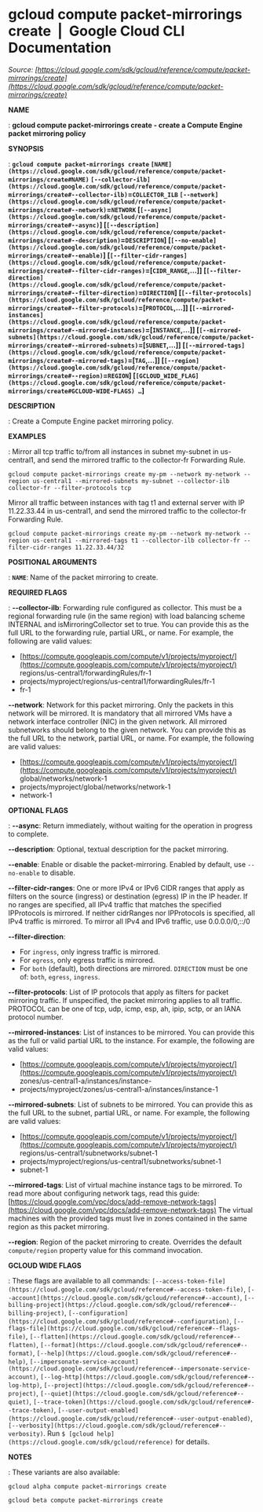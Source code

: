# gcloud compute packet-mirrorings create  |  Google Cloud CLI Documentation

*Source: [https://cloud.google.com/sdk/gcloud/reference/compute/packet-mirrorings/create](https://cloud.google.com/sdk/gcloud/reference/compute/packet-mirrorings/create)*

**NAME**

: **gcloud compute packet-mirrorings create - create a Compute Engine packet mirroring policy**

**SYNOPSIS**

: **`gcloud compute packet-mirrorings create` `[NAME](https://cloud.google.com/sdk/gcloud/reference/compute/packet-mirrorings/create#NAME)` `[--collector-ilb](https://cloud.google.com/sdk/gcloud/reference/compute/packet-mirrorings/create#--collector-ilb)`=`COLLECTOR_ILB` `[--network](https://cloud.google.com/sdk/gcloud/reference/compute/packet-mirrorings/create#--network)`=`NETWORK` [`[--async](https://cloud.google.com/sdk/gcloud/reference/compute/packet-mirrorings/create#--async)`] [`[--description](https://cloud.google.com/sdk/gcloud/reference/compute/packet-mirrorings/create#--description)`=`DESCRIPTION`] [`[--no-enable](https://cloud.google.com/sdk/gcloud/reference/compute/packet-mirrorings/create#--enable)`] [`[--filter-cidr-ranges](https://cloud.google.com/sdk/gcloud/reference/compute/packet-mirrorings/create#--filter-cidr-ranges)`=[`CIDR_RANGE`,…]] [`[--filter-direction](https://cloud.google.com/sdk/gcloud/reference/compute/packet-mirrorings/create#--filter-direction)`=`DIRECTION`] [`[--filter-protocols](https://cloud.google.com/sdk/gcloud/reference/compute/packet-mirrorings/create#--filter-protocols)`=[`PROTOCOL`,…]] [`[--mirrored-instances](https://cloud.google.com/sdk/gcloud/reference/compute/packet-mirrorings/create#--mirrored-instances)`=[`INSTANCE`,…]] [`[--mirrored-subnets](https://cloud.google.com/sdk/gcloud/reference/compute/packet-mirrorings/create#--mirrored-subnets)`=[`SUBNET`,…]] [`[--mirrored-tags](https://cloud.google.com/sdk/gcloud/reference/compute/packet-mirrorings/create#--mirrored-tags)`=[`TAG`,…]] [`[--region](https://cloud.google.com/sdk/gcloud/reference/compute/packet-mirrorings/create#--region)`=`REGION`] [`[GCLOUD_WIDE_FLAG](https://cloud.google.com/sdk/gcloud/reference/compute/packet-mirrorings/create#GCLOUD-WIDE-FLAGS) …`]**

**DESCRIPTION**

: Create a Compute Engine packet mirroring policy.

**EXAMPLES**

: Mirror all tcp traffic to/from all instances in subnet my-subnet in us-central1,
and send the mirrored traffic to the collector-fr Forwarding Rule.

```
gcloud compute packet-mirrorings create my-pm --network my-network --region us-central1 --mirrored-subnets my-subnet --collector-ilb collector-fr --filter-protocols tcp
```

Mirror all traffic between instances with tag t1 and external server with IP
11.22.33.44 in us-central1, and send the mirrored traffic to the collector-fr
Forwarding Rule.

```
gcloud compute packet-mirrorings create my-pm --network my-network --region us-central1 --mirrored-tags t1 --collector-ilb collector-fr --filter-cidr-ranges 11.22.33.44/32
```

**POSITIONAL ARGUMENTS**

: **`NAME`**:
Name of the packet mirroring to create.

**REQUIRED FLAGS**

: **--collector-ilb**:
Forwarding rule configured as collector. This must be a regional forwarding rule
(in the same region) with load balancing scheme INTERNAL and
isMirroringCollector set to true.
You can provide this as the full URL to the forwarding rule, partial URL, or
name. For example, the following are valid values:

- [https://compute.googleapis.com/compute/v1/projects/myproject/](https://compute.googleapis.com/compute/v1/projects/myproject/)
regions/us-central1/forwardingRules/fr-1
- projects/myproject/regions/us-central1/forwardingRules/fr-1
- fr-1

**--network**:
Network for this packet mirroring. Only the packets in this network will be
mirrored. It is mandatory that all mirrored VMs have a network interface
controller (NIC) in the given network. All mirrored subnetworks should belong to
the given network.
You can provide this as the full URL to the network, partial URL, or name. For
example, the following are valid values:

- [https://compute.googleapis.com/compute/v1/projects/myproject/](https://compute.googleapis.com/compute/v1/projects/myproject/)
global/networks/network-1
- projects/myproject/global/networks/network-1
- network-1

**OPTIONAL FLAGS**

: **--async**:
Return immediately, without waiting for the operation in progress to complete.

**--description**:
Optional, textual description for the packet mirroring.

**--enable**:
Enable or disable the packet-mirroring. Enabled by default, use
`--no-enable` to disable.

**--filter-cidr-ranges**:
One or more IPv4 or IPv6 CIDR ranges that apply as filters on the source
(ingress) or destination (egress) IP in the IP header. If no ranges are
specified, all IPv4 traffic that matches the specified IPProtocols is mirrored.
If neither cidrRanges nor IPProtocols is specified, all IPv4 traffic is
mirrored. To mirror all IPv4 and IPv6 traffic, use 0.0.0.0/0,::/0

**--filter-direction**:
- For `ingress`, only ingress traffic is mirrored.
- For `egress`, only egress traffic is mirrored.
- For `both` (default), both directions are mirrored.
`DIRECTION` must be one of: `both`,
`egress`, `ingress`.

**--filter-protocols**:
List of IP protocols that apply as filters for packet mirroring traffic. If
unspecified, the packet mirroring applies to all traffic. PROTOCOL can be one of
tcp, udp, icmp, esp, ah, ipip, sctp, or an IANA protocol number.

**--mirrored-instances**:
List of instances to be mirrored. You can provide this as the full or valid
partial URL to the instance. For example, the following are valid values:

- [https://compute.googleapis.com/compute/v1/projects/myproject/](https://compute.googleapis.com/compute/v1/projects/myproject/)
zones/us-central1-a/instances/instance-
- projects/myproject/zones/us-central1-a/instances/instance-1

**--mirrored-subnets**:
List of subnets to be mirrored. You can provide this as the full URL to the
subnet, partial URL, or name. For example, the following are valid values:

- [https://compute.googleapis.com/compute/v1/projects/myproject/](https://compute.googleapis.com/compute/v1/projects/myproject/)
regions/us-central1/subnetworks/subnet-1
- projects/myproject/regions/us-central1/subnetworks/subnet-1
- subnet-1

**--mirrored-tags**:
List of virtual machine instance tags to be mirrored.
To read more about configuring network tags, read this guide: [https://cloud.google.com/vpc/docs/add-remove-network-tags](https://cloud.google.com/vpc/docs/add-remove-network-tags)
The virtual machines with the provided tags must live in zones contained in the
same region as this packet mirroring.

**--region**:
Region of the packet mirroring to create. Overrides the default
`compute/region` property value for this command invocation.

**GCLOUD WIDE FLAGS**

: These flags are available to all commands: `[--access-token-file](https://cloud.google.com/sdk/gcloud/reference#--access-token-file)`,
`[--account](https://cloud.google.com/sdk/gcloud/reference#--account)`, `[--billing-project](https://cloud.google.com/sdk/gcloud/reference#--billing-project)`,
`[--configuration](https://cloud.google.com/sdk/gcloud/reference#--configuration)`,
`[--flags-file](https://cloud.google.com/sdk/gcloud/reference#--flags-file)`,
`[--flatten](https://cloud.google.com/sdk/gcloud/reference#--flatten)`, `[--format](https://cloud.google.com/sdk/gcloud/reference#--format)`, `[--help](https://cloud.google.com/sdk/gcloud/reference#--help)`, `[--impersonate-service-account](https://cloud.google.com/sdk/gcloud/reference#--impersonate-service-account)`,
`[--log-http](https://cloud.google.com/sdk/gcloud/reference#--log-http)`,
`[--project](https://cloud.google.com/sdk/gcloud/reference#--project)`, `[--quiet](https://cloud.google.com/sdk/gcloud/reference#--quiet)`, `[--trace-token](https://cloud.google.com/sdk/gcloud/reference#--trace-token)`, `[--user-output-enabled](https://cloud.google.com/sdk/gcloud/reference#--user-output-enabled)`,
`[--verbosity](https://cloud.google.com/sdk/gcloud/reference#--verbosity)`.
Run `$ [gcloud help](https://cloud.google.com/sdk/gcloud/reference)` for details.

**NOTES**

: These variants are also available:

```
gcloud alpha compute packet-mirrorings create
```

```
gcloud beta compute packet-mirrorings create
```